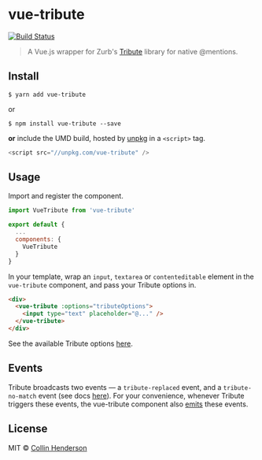 # vue-tribute

[![Build Status](https://travis-ci.org/syropian/vue-tribute.svg?branch=master)](https://travis-ci.org/syropian/vue-tribute)

> A Vue.js wrapper for Zurb's [Tribute](https://github.com/zurb/tribute) library for native @mentions.

## Install

```
$ yarn add vue-tribute
```

or

```
$ npm install vue-tribute --save
```

**or** include the UMD build, hosted by [unpkg](https://unpkg.com) in a `<script>` tag.

```js
<script src="//unpkg.com/vue-tribute" />
```

## Usage

Import and register the component.

```js
import VueTribute from 'vue-tribute'

export default {
  ...
  components: {
    VueTribute
  }
}
```

In your template, wrap an `input`, `textarea` or `contenteditable` element in the `vue-tribute` component, and pass your Tribute options in.

```html
<div>
  <vue-tribute :options="tributeOptions">
    <input type="text" placeholder="@..." />
  </vue-tribute>
</div>
```

See the available Tribute options [here](https://github.com/zurb/tribute#a-collection).

## Events

Tribute broadcasts two events — a `tribute-replaced` event, and a `tribute-no-match` event (see docs [here](https://github.com/zurb/tribute#replace-event)). For your convenience, whenever Tribute triggers these events, the vue-tribute component also [emits](http://vuejs.org/api/#vm-emit) these events.

## License

MIT © [Collin Henderson](https://github.com/syropian)
